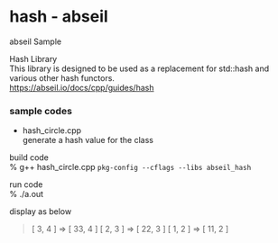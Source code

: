 hash - abseil
===============

abseil Sample <br/>

Hash Library <br/>
This library is designed to be used as a replacement for std::hash and various other hash functors. <br/>
https://abseil.io/docs/cpp/guides/hash <br/>

### sample codes 
- hash_circle.cpp <br/>
generate a hash value for the class <br/>

build code <br/>
% g++ hash_circle.cpp `pkg-config --cflags --libs abseil_hash`  <br/>

run code <br/>
% ./a.out <br/>

display as below <br/>
> [ 3, 4 ] => [ 33, 4 ] 
> [ 2, 3 ] => [ 22, 3 ] 
> [ 1, 2 ] => [ 11, 2 ] 

